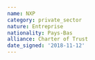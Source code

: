 ```yaml
---
name: NXP
category: private_sector
nature: Entreprise
nationality: Pays-Bas
alliance: Charter of Trust
date_signed: '2018-11-12'
---
```

    